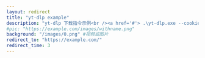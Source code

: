 ```yaml
---
layout: redirect
title: "yt-dlp example"
description: "yt-dlp 下载指令示例<br /><a href='#'> .\yt-dlp.exe --cookies '.\cookie.txt' url --sleep-requests 1.5 --sleep-interval 1.5 -o "%(title)s.%(ext)s" -N 6</a>"
#pic: "https://example.com/images/withname.png"
background: "/images/0.png" #视频或图片
redirect_to: "https://example.com/"
redirect_time: 3
---
```

